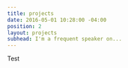 ```yaml
---
title: projects
date: 2016-05-01 10:28:00 -04:00
position: 2
layout: projects
subhead: I'm a frequent speaker on...
---
```


Test
